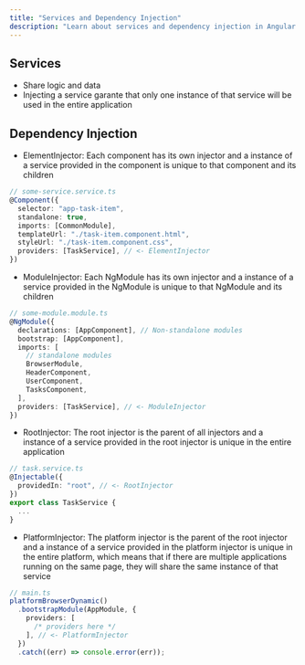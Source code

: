 ```yaml
---
title: "Services and Dependency Injection"
description: "Learn about services and dependency injection in Angular."
---
```


## Services

- Share logic and data
- Injecting a service garante that only one instance of that service will be used in the entire application

## Dependency Injection

- ElementInjector: Each component has its own injector and a instance of a service provided in the component is unique to that component and its children

```ts
// some-service.service.ts
@Component({
  selector: "app-task-item",
  standalone: true,
  imports: [CommonModule],
  templateUrl: "./task-item.component.html",
  styleUrl: "./task-item.component.css",
  providers: [TaskService], // <- ElementInjector
})
```

- ModuleInjector: Each NgModule has its own injector and a instance of a service provided in the NgModule is unique to that NgModule and its children

```ts
// some-module.module.ts
@NgModule({
  declarations: [AppComponent], // Non-standalone modules
  bootstrap: [AppComponent],
  imports: [
    // standalone modules
    BrowserModule,
    HeaderComponent,
    UserComponent,
    TasksComponent,
  ],
  providers: [TaskService], // <- ModuleInjector
})
```

- RootInjector: The root injector is the parent of all injectors and a instance of a service provided in the root injector is unique in the entire application

```ts
// task.service.ts
@Injectable({
  providedIn: "root", // <- RootInjector
})
export class TaskService {
  ...
}
```

- PlatformInjector: The platform injector is the parent of the root injector and a instance of a service provided in the platform injector is unique in the entire platform, which means that if there are multiple applications running on the same page, they will share the same instance of that service

```ts
// main.ts
platformBrowserDynamic()
  .bootstrapModule(AppModule, {
    providers: [
      /* providers here */
    ], // <- PlatformInjector
  })
  .catch((err) => console.error(err));
```
